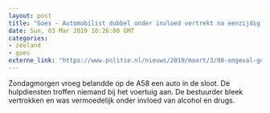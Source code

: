 ```yaml
---
layout: post
title: "Goes - Automobilist dubbel onder invloed vertrekt na eenzijdig ongeval"
date: Sun, 03 Mar 2019 10:26:00 GMT
categories: 
- zeeland 
- goes 
externe_link: "https://www.politie.nl/nieuws/2019/maart/3/08-ongeval-goes.html"
---
```


Zondagmorgen vroeg belandde op de A58 een auto in de sloot. De hulpdiensten troffen niemand bij het voertuig aan. De bestuurder bleek vertrokken en was vermoedelijk onder invloed van alcohol en drugs.
